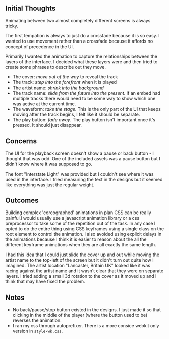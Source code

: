 ## Initial Thoughts

Animating between two almost completely different screens is always tricky.

The first tempation is always to just do a crossfade because it is so easy. I wanted to use movement rather than a crossfade because it affords no concept of precedence in the UI.

Primarily I wanted the animation to capture the relationships between the layers of the interface. I decided what these layers were and then tried to create some phrases to describe out they move.

- The cover: *move out of the way* to reveal the track
- The track: *step into the forefront* when it is played
- The artist name: *shrink into the background*
- The track name: *slide from the future into the present*. If an embed had multiple tracks there would need to be some way to show which one was active at the current time.
- The waveform: *take the stage*. This is the only part of the UI that keeps moving after the track begins, I felt like it should be separate.
- The play button: *fade away*. The play button isn't important once it's pressed. It should just disappear.

## Concerns

The UI for the playback screen doesn't show a pause or back button - I thought that was odd. One of the included assets was a pause button but I didn't know where it was supposed to go.

The font "Interstate Light" was provided but I couldn't see where it was used in the interface. I tried measuring the text in the designs but it seemed like everything was just the regular weight.

## Outcomes

Building complex 'coreographed' animations in plan CSS can be really painful.I would usually use a javascript animation library or a css preprocessor to take some of the repetition out of the task. In any case I opted to do the entire thing using CSS keyframes using a single class on the root element to control the animation. I also avoided using explicit delays in the animations because I think it is easier to reason about the all the different keyframe animations when they are all exactly the same length.

I had this idea that I could just slide the cover up and out while moving the artist name to the top-left of the screen but it didn't turn out quite how I imagined. The artist location "Lancaster, Britain UK" looked like it was racing against the artist name and it wasn't clear that they were on separate layers. I tried adding a small 3d rotation to the cover as it moved up and I think that may have fixed the problem.

## Notes

- No back/pause/stop button existed in the designs. I just made it so that clicking in the middle of the player (where the button used to be) reverses the animation.
- I ran my css through autoprefixer. There is a more consice webkit only version in `style-wk.css`.


